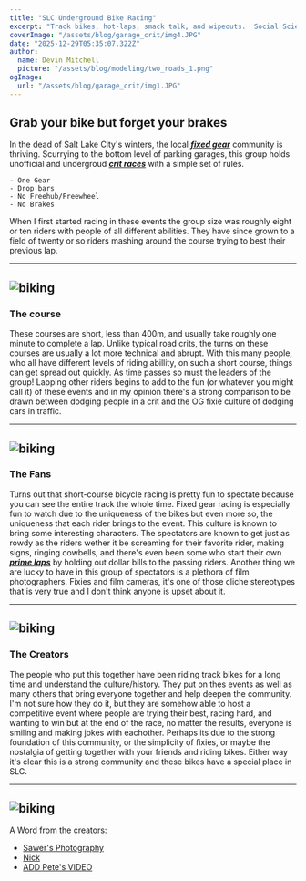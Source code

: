 ```yaml
---
title: "SLC Underground Bike Racing"
excerpt: "Track bikes, hot-laps, smack talk, and wipeouts.  Social Scientists will study this for years."
coverImage: "/assets/blog/garage_crit/img4.JPG"
date: "2025-12-29T05:35:07.322Z"
author:
  name: Devin Mitchell
  picture: "/assets/blog/modeling/two_roads_1.png"
ogImage:
  url: "/assets/blog/garage_crit/img1.JPG"
---
```


## Grab your bike but forget your brakes

In the dead of Salt Lake City's winters, the local ***[fixed gear](https://en.wikipedia.org/wiki/Fixed-gear_bicycle)*** community is thriving.  Scurrying to the bottom level of parking garages, this group holds unofficial and undergroud ***[crit races](https://en.wikipedia.org/wiki/Criterium)*** with a simple set of rules.

    - One Gear
    - Drop bars
    - No Freehub/Freewheel
    - No Brakes

When I first started racing in these events the group size was roughly eight or ten riders with people of all different abilities.  They have since grown to a field of twenty or so riders mashing around the course trying to best their previous lap.  

---
![biking](/assets/blog/garage_crit/garage_crit_2.JPG)
---

### The course

These courses are short, less than 400m, and usually take roughly one minute to complete a lap.  Unlike typical road crits, the turns on these courses are usually a lot more technical and abrupt.  With this many people, who all have different levels of riding abillity, on such a short course, things can get spread out quickly.  As time passes so must the leaders of the group!  Lapping other riders begins to add to the fun (or whatever you might call it) of these events and in my opinion there's a strong comparison to be drawn between dodging people in a crit and the OG fixie culture of dodging cars in traffic.  

---
![biking](/assets/blog/garage_crit/img1.jpeg)
---

### The Fans

Turns out that short-course bicycle racing is pretty fun to spectate because you can see the entire track the whole time.  Fixed gear racing is especially fun to watch due to the uniqueness of the bikes but even more so, the uniqueness that each rider brings to the event.  This culture is known to bring some interesting characters.  The spectators are known to get just as rowdy as the riders wether it be screaming for their favorite rider, making signs, ringing cowbells, and there's even been some who start their own ***[prime laps](https://en.wikipedia.org/wiki/Criterium#:~:text=Events%20often%20have%20prizes%20(called%20primes%20/pri%CB%90mz/%20and%20are%20usually%20cash)%20for%20winning%20specific%20intermediate%20laps%20(for%20instance%2C%20every%2010th%20lap).%20A%20bell%20is%20usually%20rung%20to%20announce%20to%20the%20riders%20that%20whoever%20wins%20the%20next%20lap%20will%20be%20awarded%20the%20prime.)*** by holding out dollar bills to the passing riders.  Another thing we are lucky to have in this group of spectators is a plethora of film photographers.  Fixies and film cameras, it's one of those cliche stereotypes that is very true and I don't think anyone is upset about it.  

---
![biking](/assets/blog/garage_crit/img3.JPG)
---

### The Creators

The people who put this together have been riding track bikes for a long time and understand the culture/history.  They put on thes events as well as many others that bring everyone together and help deepen the community.  I'm not sure how they do it, but they are somehow able to host a competitive event where people are trying their best, racing hard, and wanting to win but at the end of the race, no matter the results, everyone is smiling and making jokes with eachother.  Perhaps its due to the strong foundation of this community, or the simplicity of fixies, or maybe the nostalgia of getting together with your friends and riding bikes.  Either way it's clear this is a strong community and these bikes have a special place in SLC.


---
![biking](/assets/blog/garage_crit/img2.JPG)
---


A Word from the creators:


- [Sawer's Photography](https://www.sawyer.bike/Cycling/Crit-Racing/SLC-Fixed/December-29-2024)
- [Nick](https://www.nicksantosmedia.com/)
- [ADD Pete's VIDEO]()
